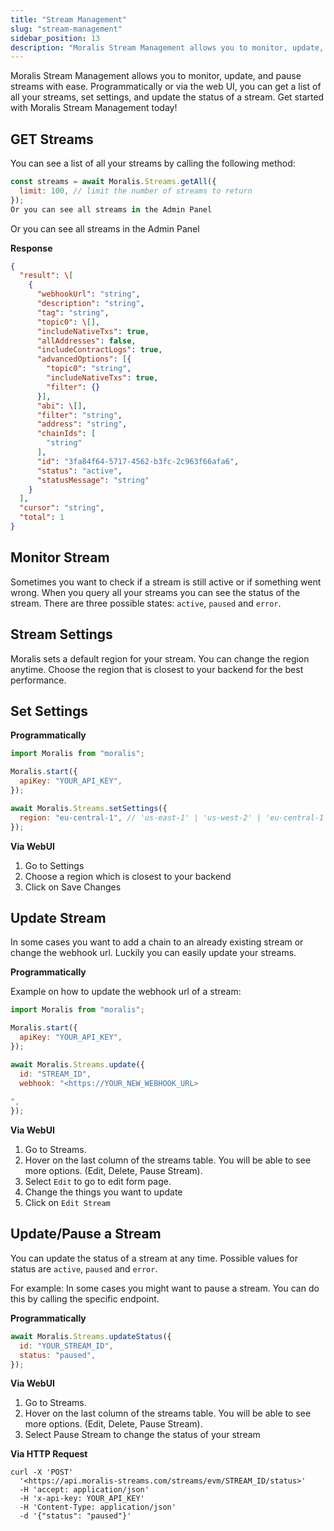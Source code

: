 ```yaml
---
title: "Stream Management"
slug: "stream-management"
sidebar_position: 13
description: "Moralis Stream Management allows you to monitor, update, and pause streams with ease. Programmatically or via the web UI, you can get a list of all your streams, set settings, and update the status of a stream. Get started with Moralis Stream Management today!"
---
```


Moralis Stream Management allows you to monitor, update, and pause streams with ease. Programmatically or via the web UI, you can get a list of all your streams, set settings, and update the status of a stream. Get started with Moralis Stream Management today!

## GET Streams

You can see a list of all your streams by calling the following method:

```javascript
const streams = await Moralis.Streams.getAll({  
  limit: 100, // limit the number of streams to return  
});  
Or you can see all streams in the Admin Panel
```

Or you can see all streams in the Admin Panel

**Response**

```json
{  
  "result": \[  
    {  
      "webhookUrl": "string",  
      "description": "string",  
      "tag": "string",  
      "topic0": \[],  
      "includeNativeTxs": true,  
      "allAddresses": false,  
      "includeContractLogs": true,  
      "advancedOptions": [{  
        "topic0": "string",  
        "includeNativeTxs": true,  
        "filter": {}  
      }],  
      "abi": \[],  
      "filter": "string",  
      "address": "string",  
      "chainIds": [  
        "string"  
      ],  
      "id": "3fa84f64-5717-4562-b3fc-2c963f66afa6",  
      "status": "active",  
      "statusMessage": "string"  
    }  
  ],  
  "cursor": "string",  
  "total": 1  
}
```

## Monitor Stream

Sometimes you want to check if a stream is still active or if something went wrong. When you query all your streams you can see the status of the stream. There are three possible states: `active`, `paused` and `error`.

## Stream Settings

Moralis sets a default region for your stream. You can change the region anytime. Choose the region that is closest to your backend for the best performance.

## Set Settings

**Programmatically**

```javascript
import Moralis from "moralis";

Moralis.start({  
  apiKey: "YOUR_API_KEY",  
});

await Moralis.Streams.setSettings({  
  region: "eu-central-1", // 'us-east-1' | 'us-west-2' | 'eu-central-1'  
});
```

**Via WebUI**

1. Go to Settings
2. Choose a region which is closest to your backend
3. Click on Save Changes

## Update Stream

In some cases you want to add a chain to an already existing stream or change the webhook url. Luckily you can easily update your streams.

**Programmatically**

Example on how to update the webhook url of a stream:

```javascript
import Moralis from "moralis";

Moralis.start({  
  apiKey: "YOUR_API_KEY",  
});

await Moralis.Streams.update({  
  id: "STREAM_ID",  
  webhook: "<https://YOUR_NEW_WEBHOOK_URL>  
  
",  
});
```

**Via WebUI**

1. Go to Streams.
2. Hover on the last column of the streams table. You will be able to see more options. (Edit, Delete, Pause Stream).
3. Select `Edit` to go to edit form page.
4. Change the things you want to update
5. Click on `Edit Stream`

## Update/Pause a Stream

You can update the status of a stream at any time. Possible values for status are `active`, `paused` and `error`.

For example: In some cases you might want to pause a stream. You can do this by calling the specific endpoint.

**Programmatically**

```javascript
await Moralis.Streams.updateStatus({  
  id: "YOUR_STREAM_ID",  
  status: "paused",  
});
```

**Via WebUI**

1. Go to Streams.
2. Hover on the last column of the streams table. You will be able to see more options. (Edit, Delete, Pause Stream).
3. Select Pause Stream to change the status of your stream

**Via HTTP Request**

```curl
curl -X 'POST'  
  '<https://api.moralis-streams.com/streams/evm/STREAM_ID/status>'  
  -H 'accept: application/json'  
  -H 'x-api-key: YOUR_API_KEY'  
  -H 'Content-Type: application/json'  
  -d '{"status": "paused"}'
```